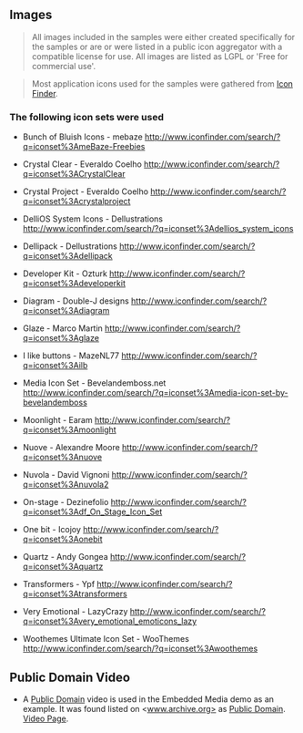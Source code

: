 ## Images

  > All images included in the samples were either created specifically for the
    samples or are or were listed in a public icon aggregator with a compatible
    license for use.  All images are listed as LGPL or 'Free for commercial use'.

  > Most application icons used for the samples were gathered from
    [Icon Finder](http://www.iconfinder.com).


### The following icon sets were used

  * Bunch of Bluish Icons - mebaze
    <http://www.iconfinder.com/search/?q=iconset%3AmeBaze-Freebies>

  * Crystal Clear - Everaldo Coelho
    <http://www.iconfinder.com/search/?q=iconset%3ACrystalClear>

  * Crystal Project - Everaldo Coelho
    <http://www.iconfinder.com/search/?q=iconset%3Acrystalproject>

  * DelliOS System Icons - Dellustrations
    <http://www.iconfinder.com/search/?q=iconset%3Adellios_system_icons>

  * Dellipack - Dellustrations
    <http://www.iconfinder.com/search/?q=iconset%3Adellipack>

  * Developer Kit - Ozturk
    <http://www.iconfinder.com/search/?q=iconset%3Adeveloperkit>

  * Diagram - Double-J designs
    <http://www.iconfinder.com/search/?q=iconset%3Adiagram>

  * Glaze - Marco Martin
    <http://www.iconfinder.com/search/?q=iconset%3Aglaze>

  * I like buttons - MazeNL77
    <http://www.iconfinder.com/search/?q=iconset%3Ailb>

  * Media Icon Set - Bevelandemboss.net
    <http://www.iconfinder.com/search/?q=iconset%3Amedia-icon-set-by-bevelandemboss>

  * Moonlight - Earam
    <http://www.iconfinder.com/search/?q=iconset%3Amoonlight>

  * Nuove - Alexandre Moore
    <http://www.iconfinder.com/search/?q=iconset%3Anuove>

  * Nuvola - David Vignoni
    <http://www.iconfinder.com/search/?q=iconset%3Anuvola2>

  * On-stage - Dezinefolio
    <http://www.iconfinder.com/search/?q=iconset%3Adf_On_Stage_Icon_Set>

  * One bit - Icojoy
    <http://www.iconfinder.com/search/?q=iconset%3Aonebit>

  * Quartz - Andy Gongea
    <http://www.iconfinder.com/search/?q=iconset%3Aquartz>

  * Transformers - Ypf
    <http://www.iconfinder.com/search/?q=iconset%3Atransformers>

  * Very Emotional - LazyCrazy
    <http://www.iconfinder.com/search/?q=iconset%3Avery_emotional_emoticons_lazy>

  * Woothemes Ultimate Icon Set - WooThemes
    <http://www.iconfinder.com/search/?q=iconset%3Awoothemes>


## Public Domain Video

  * A [Public Domain][] video is used in the Embedded Media demo as an example.
    It was found listed on <www.archive.org> as [Public Domain][].
    [Video Page][].

  [Public Domain]: http://creativecommons.org/licenses/publicdomain/
  [Video Page]: http://www.archive.org/details/EmpirePicturesCommercial
